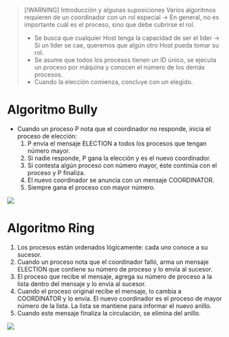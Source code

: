 
> [!WARNING] Introducción y algunas suposiciones
> Varios algoritmos requieren de un coordinador con un rol especial -> En general, no es importante cuál es el proceso, sino que debe cubrirse el rol.
> - Se busca que cualquier Host tenga la capacidad de ser el líder -> Si un líder se cae, queremos que algún otro Host pueda tomar su rol.
> - Se asume que todos los procesos tienen un ID único, se ejecuta un proceso por máquina y conocen el número de los demás procesos.
> - Cuando la elección comienza, concluye con un elegido.

# Algoritmo Bully
- Cuando un proceso P nota que el coordinador no responde, inicia el proceso de elección:
	1. P envía el mensaje ELECTION a todos los procesos que tengan número mayor.
	2. Si nadie responde, P gana la elección y es el nuevo coordinador.
	3. Si contesta algún proceso con número mayor, éste continúa con el proceso y P finaliza.
	4. El nuevo coordinador se anuncia con un mensaje COORDINATOR.
	5. Siempre gana el proceso con mayor número.

![](Programación%20Concurrente/img%20concu/Pasted%20image%2020241029083312.png)

# Algoritmo Ring
1. Los procesos están ordenados lógicamente: cada uno conoce a su sucesor.
2. Cuando un proceso nota que el coordinador falló, arma un mensaje ELECTION que contiene su número de proceso y lo envía al sucesor.
3. El proceso que recibe el mensaje, agrega su número de proceso a la lista dentro del mensaje y lo envía al sucesor.
4. Cuando el proceso original recibe el mensaje, lo cambia a COORDINATOR y lo envía. El nuevo coordinador es el proceso de mayor número de la lista. La lista se mantiene para informar el nuevo anillo.
5. Cuando este mensaje finaliza la circulación, se elimina del anillo.

![](Programación%20Concurrente/img%20concu/Pasted%20image%2020241029083807.png)